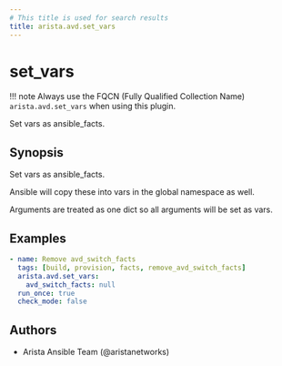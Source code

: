 ```yaml
---
# This title is used for search results
title: arista.avd.set_vars
---
```

<!--
  ~ Copyright (c) 2023-2024 Arista Networks, Inc.
  ~ Use of this source code is governed by the Apache License 2.0
  ~ that can be found in the LICENSE file.
  -->

# set_vars

!!! note
    Always use the FQCN (Fully Qualified Collection Name) `arista.avd.set_vars` when using this plugin.

Set vars as ansible\_facts.

## Synopsis

Set vars as ansible\_facts.

Ansible will copy these into vars in the global namespace as well.

Arguments are treated as one dict so all arguments will be set as vars.

## Examples

```yaml
- name: Remove avd_switch_facts
  tags: [build, provision, facts, remove_avd_switch_facts]
  arista.avd.set_vars:
    avd_switch_facts: null
  run_once: true
  check_mode: false
```

## Authors

- Arista Ansible Team (@aristanetworks)
